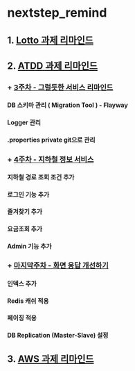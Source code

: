 # nextstep_remind
## 1. [Lotto 과제 리마인드](https://github.com/7271kim/nextstep_remind/tree/main/lotto)
## 2. [ATDD 과제 리마인드](https://github.com/7271kim/nextstep_remind/tree/main/atdd)
### + [3주차 - 그럴듯한 서비스 리마인드](https://github.com/7271kim/nextstep_remind/tree/main/atdd)
#### DB 스키마 관리 ( Migration Tool ) - Flayway
#### Logger 관리
#### .properties private git으로 관리
### + [4주차 - 지하철 정보 서비스](https://github.com/7271kim/nextstep_remind/tree/main/atdd)
#### 지하철 경로 조회 조건 추가
#### 로그인 기능 추가
#### 즐겨찾기 추가 
#### 요금조회 추가
#### Admin 기능 추가
### + [마지막주차 - 화면 응답 개선하기](https://github.com/7271kim/nextstep_remind/tree/main/atdd)
#### 인덱스 추가 
#### Redis 캐쉬 적용
#### 페이징 적용
#### DB Replication (Master-Slave) 설정
## 3. [AWS 과제 리마인드](https://github.com/7271kim/nextstep_remind/tree/main/aws)
